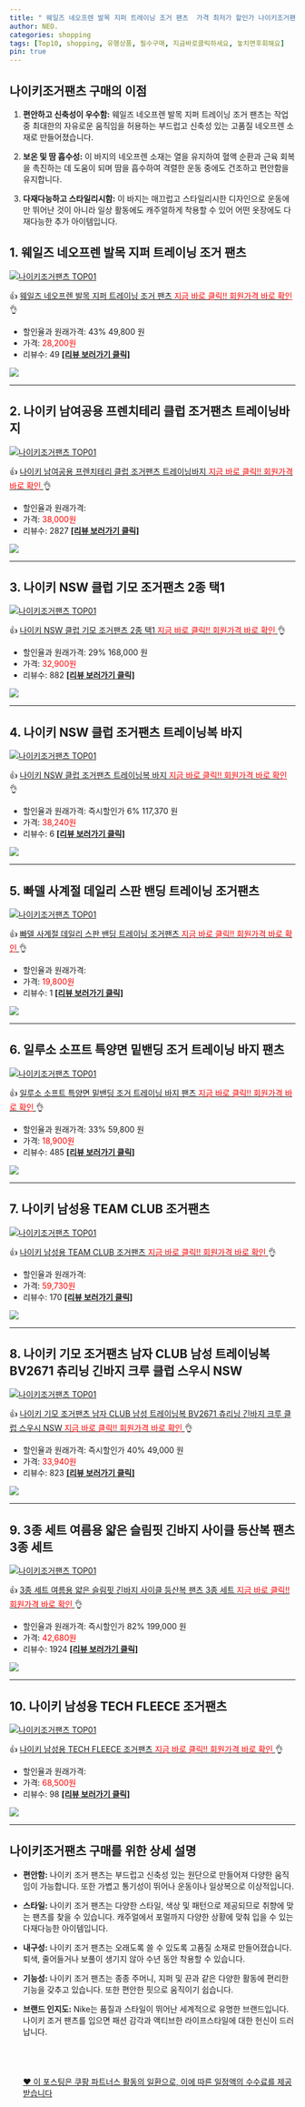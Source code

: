 ```yaml
---
title: " 웨일즈 네오프렌 발목 지퍼 트레이닝 조거 팬츠  가격 최저가 할인가 나이키조거팬츠 최저가 추천 제품 비교"
author: NEO.
categories: shopping
tags: [Top10, shopping, 유행상품, 필수구매, 지금바로클릭하세요, 놓치면후회해요]
pin: true
---
```

## 나이키조거팬츠 구매의 이점
1. **편안하고 신축성이 우수함:** 웨일즈 네오프렌 발목 지퍼 트레이닝 조거 팬츠는 작업 중 최대한의 자유로운 움직임을 허용하는 부드럽고 신축성 있는 고품질 네오프렌 소재로 만들어졌습니다.


2. **보온 및 땀 흡수성:** 이 바지의 네오프렌 소재는 열을 유지하여 혈액 순환과 근육 회복을 촉진하는 데 도움이 되며 땀을 흡수하여 격렬한 운동 중에도 건조하고 편안함을 유지합니다.


3. **다재다능하고 스타일리시함:** 이 바지는 매끄럽고 스타일리시한 디자인으로 운동에만 뛰어난 것이 아니라 일상 활동에도 캐주얼하게 착용할 수 있어 어떤 옷장에도 다재다능한 추가 아이템입니다.

   

## 1.  웨일즈 네오프렌 발목 지퍼 트레이닝 조거 팬츠 

[![나이키조거팬츠 TOP01](https://thumbnail10.coupangcdn.com/thumbnails/remote/490x490ex/image/vendor_inventory/a695/909f79dd114e01256d01804537352026a4d009253efd73d09f798a0b7d77.jpg)](https://link.coupang.com/re/AFFSDP?lptag=AF3617701&subid=GithubCoopas&pageKey=7606384247&traceid=V0-153&itemId=20134203709&vendorItemId=87228078142)


👍 [ 웨일즈 네오프렌 발목 지퍼 트레이닝 조거 팬츠  <font color=red> 지금 바로 클릭!! 회원가격 바로 확인 </font> ](https://link.coupang.com/re/AFFSDP?lptag=AF3617701&subid=GithubCoopas&pageKey=7606384247&traceid=V0-153&itemId=20134203709&vendorItemId=87228078142) 👌 


- 할인율과 원래가격: 43%  49,800   원
- 가격: <span style='color:red'>28,200원</span>
- 리뷰수: 49  [**[리뷰 보러가기 클릭]**](https://link.coupang.com/re/AFFSDP?lptag=AF3617701&subid=GithubCoopas&pageKey=7606384247&traceid=V0-153&itemId=20134203709&vendorItemId=87228078142)

[![](/discount_price.png)](https://link.coupang.com/re/AFFSDP?lptag=AF3617701&subid=GithubCoopas&pageKey=7606384247&traceid=V0-153&itemId=20134203709&vendorItemId=87228078142)

---


   

## 2.  나이키 남여공용 프렌치테리 클럽 조거팬츠 트레이닝바지 

[![나이키조거팬츠 TOP01](https://thumbnail8.coupangcdn.com/thumbnails/remote/490x490ex/image/vendor_inventory/a98a/bcae13a8d413be0efb9072a5d26789a2b0639b649b0e732edaa380711cf2.jpg)](https://link.coupang.com/re/AFFSDP?lptag=AF3617701&subid=GithubCoopas&pageKey=7322332950&traceid=V0-153&itemId=18783040521&vendorItemId=86535308555)


👍 [ 나이키 남여공용 프렌치테리 클럽 조거팬츠 트레이닝바지  <font color=red> 지금 바로 클릭!! 회원가격 바로 확인 </font> ](https://link.coupang.com/re/AFFSDP?lptag=AF3617701&subid=GithubCoopas&pageKey=7322332950&traceid=V0-153&itemId=18783040521&vendorItemId=86535308555) 👌 


- 할인율과 원래가격: 
- 가격: <span style='color:red'>38,000원</span>
- 리뷰수: 2827  [**[리뷰 보러가기 클릭]**](https://link.coupang.com/re/AFFSDP?lptag=AF3617701&subid=GithubCoopas&pageKey=7322332950&traceid=V0-153&itemId=18783040521&vendorItemId=86535308555)

[![](/discount_price.png)](https://link.coupang.com/re/AFFSDP?lptag=AF3617701&subid=GithubCoopas&pageKey=7322332950&traceid=V0-153&itemId=18783040521&vendorItemId=86535308555)

---


   

## 3.  나이키 NSW 클럽 기모 조거팬츠 2종 택1 

[![나이키조거팬츠 TOP01](https://thumbnail6.coupangcdn.com/thumbnails/remote/490x490ex/image/vendor_inventory/3c30/f078e823b65004d487a769a435ab86c00631d680273157519220e1044a51.jpg)](https://link.coupang.com/re/AFFSDP?lptag=AF3617701&subid=GithubCoopas&pageKey=7775160177&traceid=V0-153&itemId=21001339337&vendorItemId=88065272917)


👍 [ 나이키 NSW 클럽 기모 조거팬츠 2종 택1  <font color=red> 지금 바로 클릭!! 회원가격 바로 확인 </font> ](https://link.coupang.com/re/AFFSDP?lptag=AF3617701&subid=GithubCoopas&pageKey=7775160177&traceid=V0-153&itemId=21001339337&vendorItemId=88065272917) 👌 


- 할인율과 원래가격: 29%  168,000   원
- 가격: <span style='color:red'>32,900원</span>
- 리뷰수: 882  [**[리뷰 보러가기 클릭]**](https://link.coupang.com/re/AFFSDP?lptag=AF3617701&subid=GithubCoopas&pageKey=7775160177&traceid=V0-153&itemId=21001339337&vendorItemId=88065272917)

[![](/discount_price.png)](https://link.coupang.com/re/AFFSDP?lptag=AF3617701&subid=GithubCoopas&pageKey=7775160177&traceid=V0-153&itemId=21001339337&vendorItemId=88065272917)

---


   

## 4.  나이키 NSW 클럽 조거팬츠 트레이닝복 바지 

[![나이키조거팬츠 TOP01](https://thumbnail8.coupangcdn.com/thumbnails/remote/490x490ex/image/vendor_inventory/0827/526471ef04cb5aa10c8da449b0b76d2cc5316426f46efc5ec5a4cb7d810e.jpg)](https://link.coupang.com/re/AFFSDP?lptag=AF3617701&subid=GithubCoopas&pageKey=6434819062&traceid=V0-153&itemId=13903147361&vendorItemId=88611140015)


👍 [ 나이키 NSW 클럽 조거팬츠 트레이닝복 바지  <font color=red> 지금 바로 클릭!! 회원가격 바로 확인 </font> ](https://link.coupang.com/re/AFFSDP?lptag=AF3617701&subid=GithubCoopas&pageKey=6434819062&traceid=V0-153&itemId=13903147361&vendorItemId=88611140015) 👌 


- 할인율과 원래가격: 즉시할인가 6%  117,370   원
- 가격: <span style='color:red'>38,240원</span>
- 리뷰수: 6  [**[리뷰 보러가기 클릭]**](https://link.coupang.com/re/AFFSDP?lptag=AF3617701&subid=GithubCoopas&pageKey=6434819062&traceid=V0-153&itemId=13903147361&vendorItemId=88611140015)

[![](/discount_price.png)](https://link.coupang.com/re/AFFSDP?lptag=AF3617701&subid=GithubCoopas&pageKey=6434819062&traceid=V0-153&itemId=13903147361&vendorItemId=88611140015)

---


   

## 5.  빠델 사계절 데일리 스판 밴딩 트레이닝 조거팬츠 

[![나이키조거팬츠 TOP01](https://thumbnail6.coupangcdn.com/thumbnails/remote/490x490ex/image/vendor_inventory/010c/056c6f0e70fdee10c13a4af43c2540f69132467625fd4e7835ea4639066a.jpg)](https://link.coupang.com/re/AFFSDP?lptag=AF3617701&subid=GithubCoopas&pageKey=6334664714&traceid=V0-153&itemId=13262031880&vendorItemId=80523133333)


👍 [ 빠델 사계절 데일리 스판 밴딩 트레이닝 조거팬츠  <font color=red> 지금 바로 클릭!! 회원가격 바로 확인 </font> ](https://link.coupang.com/re/AFFSDP?lptag=AF3617701&subid=GithubCoopas&pageKey=6334664714&traceid=V0-153&itemId=13262031880&vendorItemId=80523133333) 👌 


- 할인율과 원래가격: 
- 가격: <span style='color:red'>19,800원</span>
- 리뷰수: 1  [**[리뷰 보러가기 클릭]**](https://link.coupang.com/re/AFFSDP?lptag=AF3617701&subid=GithubCoopas&pageKey=6334664714&traceid=V0-153&itemId=13262031880&vendorItemId=80523133333)

[![](/discount_price.png)](https://link.coupang.com/re/AFFSDP?lptag=AF3617701&subid=GithubCoopas&pageKey=6334664714&traceid=V0-153&itemId=13262031880&vendorItemId=80523133333)

---


   

## 6.  일루소 소프트 특양면 밑밴딩 조거 트레이닝 바지 팬츠 

[![나이키조거팬츠 TOP01](https://thumbnail9.coupangcdn.com/thumbnails/remote/490x490ex/image/vendor_inventory/2465/08d9e2ffdf3cf6f5b06efabc6dd28ebe6bb5dca742f4f5957aadb5ea0f57.jpg)](https://link.coupang.com/re/AFFSDP?lptag=AF3617701&subid=GithubCoopas&pageKey=6285675558&traceid=V0-153&itemId=12927089928&vendorItemId=80339086628)


👍 [ 일루소 소프트 특양면 밑밴딩 조거 트레이닝 바지 팬츠  <font color=red> 지금 바로 클릭!! 회원가격 바로 확인 </font> ](https://link.coupang.com/re/AFFSDP?lptag=AF3617701&subid=GithubCoopas&pageKey=6285675558&traceid=V0-153&itemId=12927089928&vendorItemId=80339086628) 👌 


- 할인율과 원래가격: 33%  59,800   원
- 가격: <span style='color:red'>18,900원</span>
- 리뷰수: 485  [**[리뷰 보러가기 클릭]**](https://link.coupang.com/re/AFFSDP?lptag=AF3617701&subid=GithubCoopas&pageKey=6285675558&traceid=V0-153&itemId=12927089928&vendorItemId=80339086628)

[![](/discount_price.png)](https://link.coupang.com/re/AFFSDP?lptag=AF3617701&subid=GithubCoopas&pageKey=6285675558&traceid=V0-153&itemId=12927089928&vendorItemId=80339086628)

---


   

## 7.  나이키 남성용 TEAM CLUB 조거팬츠 

[![나이키조거팬츠 TOP01](https://thumbnail9.coupangcdn.com/thumbnails/remote/490x490ex/image/rs_quotation_api/5fyarvmm/53c711ab28e44c5b8ca3b3974460a04c.jpg)](https://link.coupang.com/re/AFFSDP?lptag=AF3617701&subid=GithubCoopas&pageKey=7039394063&traceid=V0-153&itemId=21415637005&vendorItemId=88471913880)


👍 [ 나이키 남성용 TEAM CLUB 조거팬츠  <font color=red> 지금 바로 클릭!! 회원가격 바로 확인 </font> ](https://link.coupang.com/re/AFFSDP?lptag=AF3617701&subid=GithubCoopas&pageKey=7039394063&traceid=V0-153&itemId=21415637005&vendorItemId=88471913880) 👌 


- 할인율과 원래가격: 
- 가격: <span style='color:red'>59,730원</span>
- 리뷰수: 170  [**[리뷰 보러가기 클릭]**](https://link.coupang.com/re/AFFSDP?lptag=AF3617701&subid=GithubCoopas&pageKey=7039394063&traceid=V0-153&itemId=21415637005&vendorItemId=88471913880)

[![](/discount_price.png)](https://link.coupang.com/re/AFFSDP?lptag=AF3617701&subid=GithubCoopas&pageKey=7039394063&traceid=V0-153&itemId=21415637005&vendorItemId=88471913880)

---


   

## 8.  나이키 기모 조거팬츠 남자 CLUB 남성 트레이닝복 BV2671 츄리닝 긴바지 크루 클럽 스우시 NSW 

[![나이키조거팬츠 TOP01](https://thumbnail10.coupangcdn.com/thumbnails/remote/490x490ex/image/vendor_inventory/8dac/0c53d0e79c89fdc89008346e1c01d246b8d196906869652c27f5eec2ca59.jpg)](https://link.coupang.com/re/AFFSDP?lptag=AF3617701&subid=GithubCoopas&pageKey=7585007419&traceid=V0-153&itemId=20030555459&vendorItemId=87932201144)


👍 [ 나이키 기모 조거팬츠 남자 CLUB 남성 트레이닝복 BV2671 츄리닝 긴바지 크루 클럽 스우시 NSW  <font color=red> 지금 바로 클릭!! 회원가격 바로 확인 </font> ](https://link.coupang.com/re/AFFSDP?lptag=AF3617701&subid=GithubCoopas&pageKey=7585007419&traceid=V0-153&itemId=20030555459&vendorItemId=87932201144) 👌 


- 할인율과 원래가격: 즉시할인가 40%  49,000   원
- 가격: <span style='color:red'>33,940원</span>
- 리뷰수: 823  [**[리뷰 보러가기 클릭]**](https://link.coupang.com/re/AFFSDP?lptag=AF3617701&subid=GithubCoopas&pageKey=7585007419&traceid=V0-153&itemId=20030555459&vendorItemId=87932201144)

[![](/discount_price.png)](https://link.coupang.com/re/AFFSDP?lptag=AF3617701&subid=GithubCoopas&pageKey=7585007419&traceid=V0-153&itemId=20030555459&vendorItemId=87932201144)

---


   

## 9.  3종 세트 여름용 얇은 슬림핏 긴바지 사이클 등산복 팬츠 3종 세트 

[![나이키조거팬츠 TOP01](https://thumbnail8.coupangcdn.com/thumbnails/remote/490x490ex/image/vendor_inventory/fee9/2687cf7c5e28fdb7724d3f1630199df8e4dca591b25781763dbd9b9764f1.png)](https://link.coupang.com/re/AFFSDP?lptag=AF3617701&subid=GithubCoopas&pageKey=6761340867&traceid=V0-153&itemId=15846252241&vendorItemId=87585398681)


👍 [ 3종 세트 여름용 얇은 슬림핏 긴바지 사이클 등산복 팬츠 3종 세트  <font color=red> 지금 바로 클릭!! 회원가격 바로 확인 </font> ](https://link.coupang.com/re/AFFSDP?lptag=AF3617701&subid=GithubCoopas&pageKey=6761340867&traceid=V0-153&itemId=15846252241&vendorItemId=87585398681) 👌 


- 할인율과 원래가격: 즉시할인가 82%  199,000   원
- 가격: <span style='color:red'>42,680원</span>
- 리뷰수: 1924  [**[리뷰 보러가기 클릭]**](https://link.coupang.com/re/AFFSDP?lptag=AF3617701&subid=GithubCoopas&pageKey=6761340867&traceid=V0-153&itemId=15846252241&vendorItemId=87585398681)

[![](/discount_price.png)](https://link.coupang.com/re/AFFSDP?lptag=AF3617701&subid=GithubCoopas&pageKey=6761340867&traceid=V0-153&itemId=15846252241&vendorItemId=87585398681)

---


   

## 10.  나이키 남성용 TECH FLEECE 조거팬츠 

[![나이키조거팬츠 TOP01](https://thumbnail7.coupangcdn.com/thumbnails/remote/490x490ex/image/retail/images/2024/01/24/15/8/4d206933-65e0-4df6-abcf-6a8cab9606fb.jpg)](https://link.coupang.com/re/AFFSDP?lptag=AF3617701&subid=GithubCoopas&pageKey=7854113309&traceid=V0-153&itemId=21415637144&vendorItemId=88471914043)


👍 [ 나이키 남성용 TECH FLEECE 조거팬츠  <font color=red> 지금 바로 클릭!! 회원가격 바로 확인 </font> ](https://link.coupang.com/re/AFFSDP?lptag=AF3617701&subid=GithubCoopas&pageKey=7854113309&traceid=V0-153&itemId=21415637144&vendorItemId=88471914043) 👌 


- 할인율과 원래가격: 
- 가격: <span style='color:red'>68,500원</span>
- 리뷰수: 98  [**[리뷰 보러가기 클릭]**](https://link.coupang.com/re/AFFSDP?lptag=AF3617701&subid=GithubCoopas&pageKey=7854113309&traceid=V0-153&itemId=21415637144&vendorItemId=88471914043)

[![](/discount_price.png)](https://link.coupang.com/re/AFFSDP?lptag=AF3617701&subid=GithubCoopas&pageKey=7854113309&traceid=V0-153&itemId=21415637144&vendorItemId=88471914043)

---
## 나이키조거팬츠 구매를 위한 상세 설명
* **편안함:** 나이키 조거 팬츠는 부드럽고 신축성 있는 원단으로 만들어져 다양한 움직임이 가능합니다. 또한 가볍고 통기성이 뛰어나 운동이나 일상복으로 이상적입니다.


* **스타일:** 나이키 조거 팬츠는 다양한 스타일, 색상 및 패턴으로 제공되므로 취향에 맞는 팬츠를 찾을 수 있습니다. 캐주얼에서 포멀까지 다양한 상황에 맞춰 입을 수 있는 다재다능한 아이템입니다.


* **내구성:** 나이키 조거 팬츠는 오래도록 쓸 수 있도록 고품질 소재로 만들어졌습니다. 퇴색, 줄어들거나 보풀이 생기지 않아 수년 동안 착용할 수 있습니다.


* **기능성:** 나이키 조거 팬츠는 종종 주머니, 지퍼 및 끈과 같은 다양한 활동에 편리한 기능을 갖추고 있습니다. 또한 편안한 핏으로 움직이기 쉽습니다.


* **브랜드 인지도:** Nike는 품질과 스타일이 뛰어난 세계적으로 유명한 브랜드입니다. 나이키 조거 팬츠를 입으면 패션 감각과 액티브한 라이프스타일에 대한 헌신이 드러납니다.<br><br><br><br><br> [ ❤  이 포스팅은 쿠팡 파트너스 활동의 일환으로, 이에 따른 일정액의 수수료를 제공받습니다](https://link.coupang.com/a/bcEFyh)